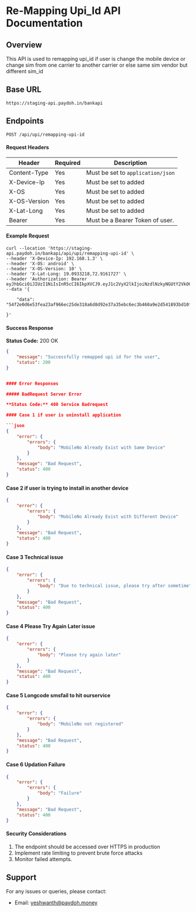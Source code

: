 # Re-Mapping Upi_Id API Documentation

## Overview

This API is used to remapping upi_id if user is change the mobile device or change sim from one carrier to another carrier 
or else same sim vendor but different sim_id 
## Base URL

```
https://staging-api.paydoh.in/bankapi
```

## Endpoints

```
POST /api/upi/remapping-upi-id
```

#### Request Headers

| Header       | Required | Description                       |
| ------------ | -------- | --------------------------------- |
| Content-Type | Yes      | Must be set to `application/json` |
| X-Device-Ip  | Yes      | Must be set to added              |
| X-OS         | Yes      | Must be set to added              |
| X-OS-Version | Yes      | Must be set to added              |
| X-Lat-Long   | Yes      | Must be set to added              |
| Bearer       | Yes      | Must be a Bearer Token of user.   |

#### Example Request

```curl
curl --location 'https://staging-api.paydoh.in/bankapi/api/upi/remapping-upi-id' \
--header 'X-Device-Ip: 192.168.1.3' \
--header 'X-OS: android' \
--header 'X-OS-Version: 10' \
--header 'X-Lat-Long: 19.0933218,72.9161727' \
--header 'Authorization: Bearer eyJhbGciOiJIUzI1NiIsInR5cCI6IkpXVCJ9.eyJ1c2VyX2lkIjoiNzdlNzkyNGUtY2VkOC00fGQ1c3poNSs9P0owczpjaGlaLS8kQTloI0BEVFBnUUtsIiwiaXNzIjoicGF5ZG9oLWJhbmsiLCJleHAiOjE3NjE3MTc5Njh9.QIvofLOxCbv3ERP5MSQpA_mQJsOUku6IshGkDaGmiU8'\
--data '{

    "data": "54f2e0d6e53fea23af966ec25de318a6d8d92e37a35ebc6ec3b460a9e2d541893bd10f4004d8ee6c85efc0"

}'
```

#### Success Response

**Status Code:** 200 OK

```json
{
    "message": "Successfully remapped upi id for the user",
    "status": 200
}


#### Error Responses

##### BadRequest Server Error 

**Status Code:** 400 Service Badrequest

#### Case 1 if user is uninstall application

```json
{
    "error": {
        "errors": {
            "body": "MobileNo Already Exist with Same Device"
        }
    },
    "message": "Bad Request",
    "status": 400
}
```

#### Case 2 if user is trying to install in another device

```json
{
    "error": {
        "errors": {
            "body": "MobileNo Already Exist with Different Device"
        }
    },
    "message": "Bad Request",
    "status": 400
}
```
#### Case 3 Technical issue

```json
{
    "error": {
        "errors": {
            "body": "Due to technical issue, please try after sometime"
        }
    },
    "message": "Bad Request",
    "status": 400
}
```

#### Case 4 Please Try Again Later issue

```json
{
    "error": {
        "errors": {
            "body": "Please try again later"
        }
    },
    "message": "Bad Request",
    "status": 400
}
```

#### Case 5 Longcode smsfail to hit ourservice

```json
{
    "error": {
        "errors": {
            "body": "MobileNo not registered"
        }
    },
    "message": "Bad Request",
    "status": 400
}
```

#### Case 6 Updation Failure

```json
{
    "error": {
        "errors": {
            "body": "Failure"
        }
    },
    "message": "Bad Request",
    "status": 400
}
```

#### Security Considerations

1. The endpoint should be accessed over HTTPS in production
2. Implement rate limiting to prevent brute force attacks
3. Monitor failed attempts.

## Support

For any issues or queries, please contact:

- Email: yeshwanth@paydoh.money
